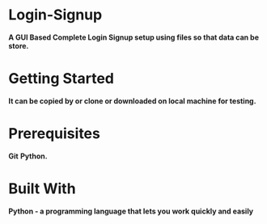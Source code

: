 # Login-Signup
**A GUI Based Complete Login Signup setup using files so that data can be store.**
# Getting Started
**It can be copied by or clone or downloaded on local machine for testing.**
# Prerequisites
**Git**
**Python.**
# Built With
**Python - a programming language that lets you work quickly and easily**
